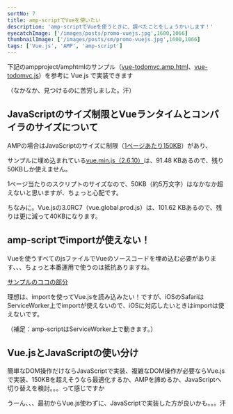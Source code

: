 ```yaml
---
sortNo: 7
title: amp-scriptでVueを使いたい
description: 'amp-scriptでVueを使うときに、調べたことをしょうかいします！'
eyecatchImage: ['/images/posts/promo-vuejs.jpg',1600,1066]
thumbnailImage: ['/images/posts/sm/promo-vuejs.jpg',1600,1066]
tags: ['Vue.js', 'AMP', 'amp-script']
---
```


下記のampproject/amphtmlのサンプル（[vue-todomvc.amp.html](https://github.com/ampproject/amphtml/blob/master/examples/amp-script/vue-todomvc.amp.html)、[vue-todomvc.js](https://github.com/ampproject/amphtml/blob/master/examples/amp-script/vue-todomvc.js)）を参考に Vue.js で実装できます

（なかなか、見つけるのに苦労しました。汗）

## JavaScriptのサイズ制限とVueランタイムとコンパイラのサイズについて

AMPの場合はJavaScriptのサイズに制限（[1ページあたり150KB](https://amp.dev/ja/documentation/components/amp-script/?format=websites#size-of-javascript-code)）があり、

サンプルに埋め込まれている[vue.min.js（2.6.10）](https://cdn.jsdelivr.net/npm/vue@2.6.10/dist/)は、91.48 KBあるので、残り50KBしか使えません。

1ページ当たりのスクリプトのサイズなので、50KB（約5万文字）はなかなか超えないと思いますが、ちょっと心配です。

ちなみに。Vue.jsの3.0RC7（vue.global.prod.js）は、101.62 KBあるので、残りは更に減って40KBになります。

## amp-scriptでimportが使えない！

Vueを使うすべてのjsファイルでVueのソースコードを埋め込む必要があります、、、ちょっと本番運用で使うのは抵抗ありますね。

[サンプルのココの部分](https://github.com/ampproject/amphtml/blob/40a8c53f2a7fd2fc02f55585ffaaa14d89ab8402/examples/amp-script/vue-todomvc.js#L6)

理想は、importを使ってVue.jsを読み込みたい！ですが、iOSのSafariはServiceWorker上でimportが使えないので、iOSに対応したいときはimportは使えないです。

（補足：amp-scriptはServiceWorker上で動きます。）

## Vue.jsとJavaScriptの使い分け

簡単なDOM操作だけならJavaScriptで実装、複雑なDOM操作が必要ならVue.jsで実装、150KBを超えそうなら最適化するか、AMPを諦めるか、JavaScriptへ切り替えを検討。。。って感じですか

うーん、、、最初からVue.js使わずに、JavaScriptで実装した方が良いかも。。。汗
